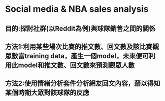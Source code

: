 # Social media & NBA sales analysis
## 目的:探討社群(以Reddit為例)與球隊銷售之間的關係
## 方法1:利用某些場次比賽的推文數、回文數及該比賽觀眾數當training data，產生一個model，未來便可利用此model和推文數、回文數來預測觀眾人數
## 方法2:使用情緒分析套件分析網友回文內容，藉以得知某個時期大眾對該球隊的反應
